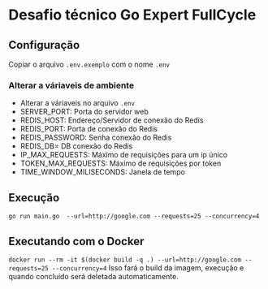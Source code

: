 # Desafio técnico Go Expert FullCycle

## Configuração

Copiar o arquivo `.env.exemplo` com o nome `.env`

### Alterar a váriaveis de ambiente

- Alterar a váriaveis no arquivo `.env`
- SERVER_PORT: Porta do servidor web
- REDIS_HOST: Endereço/Servidor de conexão do Redis
- REDIS_PORT: Porta de conexão do Redis 
- REDIS_PASSWORD: Senha conexão do Redis
- REDIS_DB= DB conexão do Redis 
- IP_MAX_REQUESTS: Máximo de requisições para um ip único
- TOKEN_MAX_REQUESTS: Máximo de requisições por token
- TIME_WINDOW_MILISECONDS: Janela de tempo

## Execução

`go run main.go  --url=http://google.com --requests=25 --concurrency=4`

## Executando com o Docker

`docker run --rm -it $(docker build -q .) --url=http://google.com --requests=25 --concurrency=4`
Isso fará o build da imagem, execução e quando concluído será deletada automaticamente.